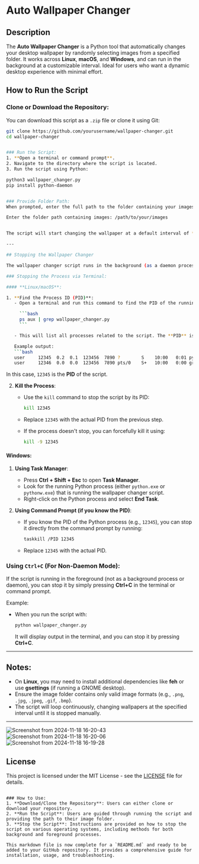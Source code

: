 # Auto Wallpaper Changer

## Description
The **Auto Wallpaper Changer** is a Python tool that automatically changes your desktop wallpaper by randomly selecting images from a specified folder. It works across **Linux**, **macOS**, and **Windows**, and can run in the background at a customizable interval. Ideal for users who want a dynamic desktop experience with minimal effort.




## How to Run the Script

### Clone or Download the Repository:
You can download this script as a `.zip` file or clone it using Git:

```bash
git clone https://github.com/yourusername/wallpaper-changer.git
cd wallpaper-changer


### Run the Script:
1. **Open a terminal or command prompt**.
2. Navigate to the directory where the script is located.
3. Run the script using Python:

python3 wallpaper_changer.py
pip install python-daemon


### Provide Folder Path:
When prompted, enter the full path to the folder containing your images. For example:

Enter the folder path containing images: /path/to/your/images


The script will start changing the wallpaper at a default interval of **5 seconds**. You can modify this interval by editing the script if desired.

---

## Stopping the Wallpaper Changer

The wallpaper changer script runs in the background (as a daemon process on **Linux/macOS** or using a thread on **Windows**). To stop the script, you can use the following methods based on your operating system.

### Stopping the Process via Terminal:

#### **Linux/macOS**:

1. **Find the Process ID (PID)**:
   - Open a terminal and run this command to find the PID of the running wallpaper changer script:

     ```bash
     ps aux | grep wallpaper_changer.py
     ```

   - This will list all processes related to the script. The **PID** is the number in the second column.

   Example output:
   ```bash
   user     12345  0.2  0.1  123456  7890 ?        S    10:00   0:01 python3 wallpaper_changer.py
   user     12346  0.0  0.0  123456  7890 pts/0    S+   10:00   0:00 grep --color=auto wallpaper_changer.py
   ```
   In this case, `12345` is the **PID** of the script.

2. **Kill the Process**:
   - Use the `kill` command to stop the script by its PID:

     ```bash
     kill 12345
     ```

   - Replace `12345` with the actual PID from the previous step.
   
   - If the process doesn't stop, you can forcefully kill it using:

     ```bash
     kill -9 12345
     ```

#### **Windows**:

1. **Using Task Manager**:
   - Press **Ctrl + Shift + Esc** to open **Task Manager**.
   - Look for the running Python process (either `python.exe` or `pythonw.exe`) that is running the wallpaper changer script.
   - Right-click on the Python process and select **End Task**.

2. **Using Command Prompt (if you know the PID)**:
   - If you know the PID of the Python process (e.g., `12345`), you can stop it directly from the command prompt by running:

     ```bash
     taskkill /PID 12345
     ```

   - Replace `12345` with the actual PID.

### Using `Ctrl+C` (For Non-Daemon Mode):
If the script is running in the foreground (not as a background process or daemon), you can stop it by simply pressing **Ctrl+C** in the terminal or command prompt.

Example:
- When you run the script with:

  ```bash
  python wallpaper_changer.py
  ```

  It will display output in the terminal, and you can stop it by pressing **Ctrl+C**.

---

## Notes:
- On **Linux**, you may need to install additional dependencies like **feh** or use **gsettings** (if running a GNOME desktop).
- Ensure the image folder contains only valid image formats (e.g., `.png`, `.jpg`, `.jpeg`, `.gif`, `.bmp`).
- The script will loop continuously, changing wallpapers at the specified interval until it is stopped manually.

---



![Screenshot from 2024-11-18 16-20-43](https://github.com/user-attachments/assets/bc7d066e-51a7-458a-8198-7db0111e29e6)
![Screenshot from 2024-11-18 16-20-06](https://github.com/user-attachments/assets/f45179c5-148e-4812-8232-1f772c992776)
![Screenshot from 2024-11-18 16-19-28](https://github.com/user-attachments/assets/2cbcc30e-59ca-439d-bc41-0576786ad604)



## License

This project is licensed under the MIT License - see the [LICENSE](LICENSE) file for details.
```

### How to Use:
1. **Download/Clone the Repository**: Users can either clone or download your repository.
2. **Run the Script**: Users are guided through running the script and providing the path to their image folder.
3. **Stop the Script**: Instructions are provided on how to stop the script on various operating systems, including methods for both background and foreground processes.

This markdown file is now complete for a `README.md` and ready to be added to your GitHub repository. It provides a comprehensive guide for installation, usage, and troubleshooting.
